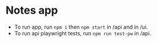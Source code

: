 # Notes app
- To run app, run `npm i` then `npm start` in /api and in /ui.
- To run api playwright tests, run `npm run test-pw` in /api.
